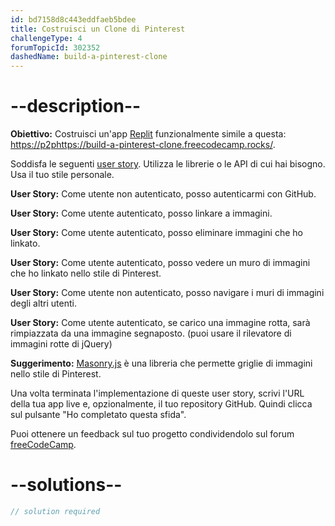 ```yaml
---
id: bd7158d8c443eddfaeb5bdee
title: Costruisci un Clone di Pinterest
challengeType: 4
forumTopicId: 302352
dashedName: build-a-pinterest-clone
---
```


# --description--

**Obiettivo:** Costruisci un'app [Replit](https://replit.com/) funzionalmente simile a questa: [https://p2phttps://build-a-pinterest-clone.freecodecamp.rocks/](https://build-a-pinterest-clone.freecodecamp.rocks/).

Soddisfa le seguenti [user story](https://en.wikipedia.org/wiki/User_story). Utilizza le librerie o le API di cui hai bisogno. Usa il tuo stile personale.

**User Story:** Come utente non autenticato, posso autenticarmi con GitHub.

**User Story:** Come utente autenticato, posso linkare a immagini.

**User Story:** Come utente autenticato, posso eliminare immagini che ho linkato.

**User Story:** Come utente autenticato, posso vedere un muro di immagini che ho linkato nello stile di Pinterest.

**User Story:** Come utente non autenticato, posso navigare i muri di immagini degli altri utenti.

**User Story:** Come utente autenticato, se carico una immagine rotta, sarà rimpiazzata da una immagine segnaposto. (puoi usare il rilevatore di immagini rotte di jQuery)

**Suggerimento:** [Masonry.js](https://masonry.desandro.com/) è una libreria che permette griglie di immagini nello stile di Pinterest.

Una volta terminata l'implementazione di queste user story, scrivi l'URL della tua app live e, opzionalmente, il tuo repository GitHub. Quindi clicca sul pulsante "Ho completato questa sfida".

Puoi ottenere un feedback sul tuo progetto condividendolo sul forum [freeCodeCamp](https://forum.freecodecamp.org/c/project-feedback/409).

# --solutions--

```js
// solution required
```
